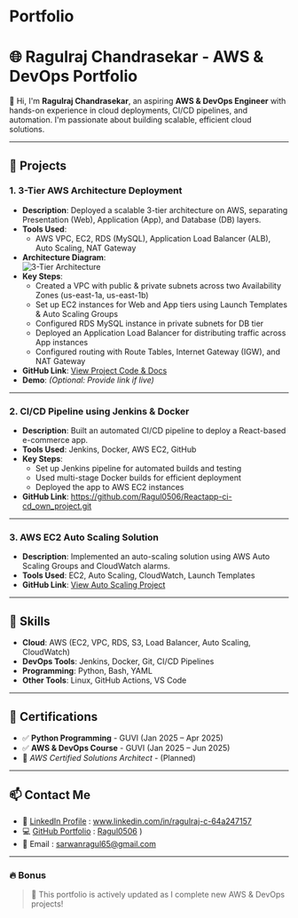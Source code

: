 # Portfolio
# 🌐 Ragulraj Chandrasekar - AWS & DevOps Portfolio

👋 Hi, I'm **Ragulraj Chandrasekar**, an aspiring **AWS & DevOps Engineer** with hands-on experience in cloud deployments, CI/CD pipelines, and automation. I'm passionate about building scalable, efficient cloud solutions.

---

## 🚀 Projects

### 1. **3-Tier AWS Architecture Deployment**
- **Description**: Deployed a scalable 3-tier architecture on AWS, separating Presentation (Web), Application (App), and Database (DB) layers.
- **Tools Used**: 
  - AWS VPC, EC2, RDS (MySQL), Application Load Balancer (ALB), Auto Scaling, NAT Gateway
- **Architecture Diagram**:  
  ![3-Tier Architecture](link-to-your-diagram.png)  <!-- Upload diagram image and put link -->
- **Key Steps**:
  - Created a VPC with public & private subnets across two Availability Zones (us-east-1a, us-east-1b)
  - Set up EC2 instances for Web and App tiers using Launch Templates & Auto Scaling Groups
  - Configured RDS MySQL instance in private subnets for DB tier
  - Deployed an Application Load Balancer for distributing traffic across App instances
  - Configured routing with Route Tables, Internet Gateway (IGW), and NAT Gateway
- **GitHub Link**: [View Project Code & Docs](#)
- **Demo**: _(Optional: Provide link if live)_

---

### 2. **CI/CD Pipeline using Jenkins & Docker**
- **Description**: Built an automated CI/CD pipeline to deploy a React-based e-commerce app.
- **Tools Used**: Jenkins, Docker, AWS EC2, GitHub
- **Key Steps**:
  - Set up Jenkins pipeline for automated builds and testing
  - Used multi-stage Docker builds for efficient deployment
  - Deployed the app to AWS EC2 instances
- **GitHub Link**: https://github.com/Ragul0506/Reactapp-ci-cd_own_project.git

---

### 3. **AWS EC2 Auto Scaling Solution**
- **Description**: Implemented an auto-scaling solution using AWS Auto Scaling Groups and CloudWatch alarms.
- **Tools Used**: EC2, Auto Scaling, CloudWatch, Launch Templates
- **GitHub Link**: [View Auto Scaling Project](#)

---

## 📜 Skills

- **Cloud**: AWS (EC2, VPC, RDS, S3, Load Balancer, Auto Scaling, CloudWatch)
- **DevOps Tools**: Jenkins, Docker, Git, CI/CD Pipelines
- **Programming**: Python, Bash, YAML
- **Other Tools**: Linux, GitHub Actions, VS Code

---

## 🏅 Certifications
- ✅ **Python Programming** - GUVI (Jan 2025 – Apr 2025)
- ✅ **AWS & DevOps Course** - GUVI (Jan 2025 – Jun 2025)
- 🎯 *AWS Certified Solutions Architect* - (Planned)

---

## 📫 Contact Me

- 🔗 [LinkedIn Profile](#) : www.linkedin.com/in/ragulraj-c-64a247157
- 💻 [GitHub Portfolio](#) : [Ragul0506](https://github.com/Ragul0506)
) 
- 📧 Email                 : sarwanragul65@gmail.com   

---

### 🔥 Bonus
> 📝 This portfolio is actively updated as I complete new AWS & DevOps projects!
